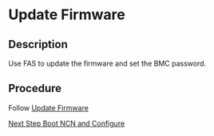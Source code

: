 # Update Firmware

## Description

Use FAS to update the firmware and set the BMC password.

## Procedure

Follow [Update Firmware](../../firmware/Update_Firmware_with_FAS.md)

[Next Step Boot NCN and Configure](Boot_NCN.md)

